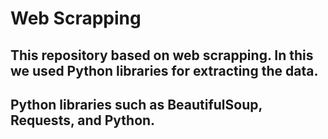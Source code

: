# Web Scrapping 
## This repository based on web scrapping. In this we used Python libraries for extracting the data.
## Python libraries such as BeautifulSoup, Requests, and Python.
